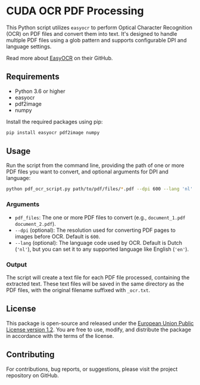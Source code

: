 # CUDA OCR PDF Processing

This Python script utilizes `easyocr` to perform Optical Character Recognition (OCR) on PDF files and convert them into text. It's designed to handle multiple PDF files using a glob pattern and supports configurable DPI and language settings.

Read more about [EasyOCR](https://github.com/JaidedAI/EasyOCR) on their GitHub.

## Requirements

- Python 3.6 or higher
- easyocr
- pdf2image
- numpy

Install the required packages using pip:

```bash
pip install easyocr pdf2image numpy
```

## Usage

Run the script from the command line, providing the path of one or more PDF files you want to convert, and optional arguments for DPI and language:

```bash
python pdf_ocr_script.py path/to/pdf/files/*.pdf --dpi 600 --lang 'nl'
```

### Arguments

- `pdf_files`: The one or more PDF files to convert (e.g., `document_1.pdf document_2.pdf`).
- `--dpi` (optional): The resolution used for converting PDF pages to images before OCR. Default is `600`.
- `--lang` (optional): The language code used by OCR. Default is Dutch (`'nl'`), but you can set it to any supported language like English (`'en'`).

### Output

The script will create a text file for each PDF file processed, containing the extracted text. These text files will be saved in the same directory as the PDF files, with the original filename suffixed with `_ocr.txt`.

## License

This package is open-source and released under the [European Union Public License version 1.2](https://joinup.ec.europa.eu/collection/eupl/eupl-text-eupl-12).
You are free to use, modify, and distribute the package in accordance with the terms of the license.

## Contributing

For contributions, bug reports, or suggestions, please visit the project repository on GitHub.
